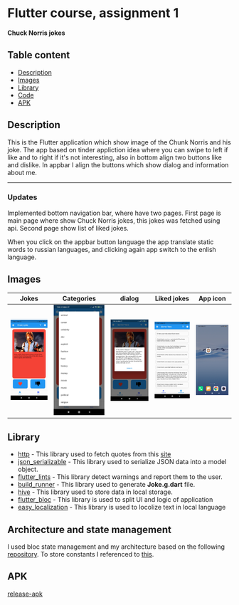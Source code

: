# Flutter course, assignment 1


__Chuck Norris jokes__

## Table content


- [Description](#description)
- [Images](#Demo)
- [Library](#library)
- [Code](#code)
- [APK](#APK)

## Description

This is the Flutter application which show image of the Chunk Norris and his joke. The app based on tinder appliction idea where you can swipe to  left if like and to right if it's not interesting, also  in bottom align two buttons like and dislike. In appbar I align the buttons which show dialog and information about me. 

--- 
### Updates

Implemented bottom navigation bar, where have two pages. First page is main page where show Chuck Norris jokes, this jokes was fetched using api. Second page show list of liked jokes. 

When you click on the appbar button language the app translate static words to russian languages, and clicking again app switch to the enlish language.  

## Images 


|                   Jokes                           |                        Categories              |                       dialog                   |     Liked jokes                    |   App icon
|:-------------------------------------------------:|:----------------------------------------------:|:----------------------------------------------:|:----------------------------------:|:------------------------------------------------:
| <img src="assets/demo/first.jpg" alt="Scrolling"> | <img src="assets/demo/second.jpg" alt="page">  | <img src="assets/demo/third.jpg" alt="dailog"> | <img src="assets/demo/fourth.jpg"> | <img src="assets/demo/fifth.jpg" >


<!-- ![](https://i.ibb.co/9tFNKym/app1.jpg) ![](https://i.ibb.co/3cpGNRm/app2.jpg) ![](https://i.ibb.co/1Z2rYfN/app3.jpg) ![](https://i.ibb.co/vLXndWC/app4.jpg) -->



## Library


- [http](https://pub.dev/packages/http) - This library used to fetch quotes from this [site](https://api.chucknorris.io/)
- [json_serializable](https://pub.dev/packages/json_serializable) - This library used to serialize JSON data into a model object. 
- [flutter_lints](https://pub.dev/packages/flutter_lints) - This library detect warnings and report them to the user.
- [build_runner](https://pub.dev/packages/build_runner) - This library used to generate __Joke.g.dart__ file.
- [hive](https://pub.dev/packages/hive) - This library used to store data in local storage.
- [flutter_bloc](https://pub.dev/packages/flutter_bloc) - This library is used to split UI and logic of application
- [easy_localization](https://pub.dev/packages/easy_localization) - This library is used to locolize text in local language


## Architecture and state management 

I used bloc state management and my architecture based on the following [repository](https://github.com/brianegan/flutter_architecture_samples/tree/master/bloc_library/lib).  To store constants I referenced to [this](https://stackoverflow.com/questions/54069239/whats-the-best-practice-to-keep-all-the-constants-in-flutter). 


## APK

[release-apk]()